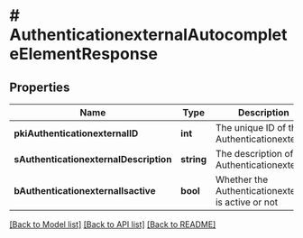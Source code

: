 # # AuthenticationexternalAutocompleteElementResponse

## Properties

Name | Type | Description | Notes
------------ | ------------- | ------------- | -------------
**pkiAuthenticationexternalID** | **int** | The unique ID of the Authenticationexternal |
**sAuthenticationexternalDescription** | **string** | The description of the Authenticationexternal |
**bAuthenticationexternalIsactive** | **bool** | Whether the Authenticationexternal is active or not |

[[Back to Model list]](../../README.md#models) [[Back to API list]](../../README.md#endpoints) [[Back to README]](../../README.md)
